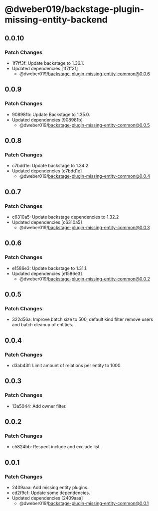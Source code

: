 # @dweber019/backstage-plugin-missing-entity-backend

## 0.0.10

### Patch Changes

- 1f7ff3f: Update backstage to 1.36.1.
- Updated dependencies [1f7ff3f]
  - @dweber019/backstage-plugin-missing-entity-common@0.0.6

## 0.0.9

### Patch Changes

- 908981b: Update Backstage to 1.35.0.
- Updated dependencies [908981b]
  - @dweber019/backstage-plugin-missing-entity-common@0.0.5

## 0.0.8

### Patch Changes

- c7bdd1e: Update backstage to 1.34.2.
- Updated dependencies [c7bdd1e]
  - @dweber019/backstage-plugin-missing-entity-common@0.0.4

## 0.0.7

### Patch Changes

- c6310a5: Update backstage dependencies to 1.32.2
- Updated dependencies [c6310a5]
  - @dweber019/backstage-plugin-missing-entity-common@0.0.3

## 0.0.6

### Patch Changes

- e1586e3: Update backstage to 1.31.1.
- Updated dependencies [e1586e3]
  - @dweber019/backstage-plugin-missing-entity-common@0.0.2

## 0.0.5

### Patch Changes

- 322d56a: Improve batch size to 500, default kind filter remove users and batch cleanup of entities.

## 0.0.4

### Patch Changes

- d3ab43f: Limit amount of relations per entity to 1000.

## 0.0.3

### Patch Changes

- 13a5044: Add owner filter.

## 0.0.2

### Patch Changes

- c5824bb: Respect include and exclude list.

## 0.0.1

### Patch Changes

- 2409aaa: Add missing entity plugins.
- cd2f9cf: Update some dependencies.
- Updated dependencies [2409aaa]
  - @dweber019/backstage-plugin-missing-entity-common@0.0.1
